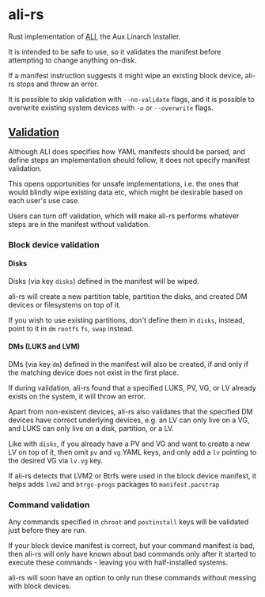 # ali-rs

Rust implementation of [ALI](https://github.com/soyart/ali),
the Aux Linarch Installer.

It is intended to be safe to use, so it validates the manifest
before attempting to change anything on-disk.

If a manifest instruction suggests it might wipe an existing
block device, ali-rs stops and throw an error.

It is possible to skip validation with `--no-validate` flags,
and it is possible to overwrite existing system devices with
`-o` or `--overwrite` flags.

## [Validation](./src/manifest/validation/)

Although ALI does specifies how YAML manifests should be parsed,
and define steps an implementation should follow, it does not
specify manifest validation.

This opens opportunities for unsafe implementations, i.e. the
ones that would blindly wipe existing data etc, which might
be desirable based on each user's use case.

Users can turn off validation, which will make ali-rs performs
whatever steps are in the manifest without validation.

### Block device validation

#### Disks

Disks (via key `disks`) defined in the manifest will be wiped.

ali-rs will create a new partition table, partition the disks,
and created DM devices or filesystems on top of it.

If you wish to use existing partitions, don't define them in
`disks`, instead, point to it in `dm` `rootfs` `fs`, `swap`
instead.

#### DMs (LUKS and LVM)

DMs (via key `dm`) defined in the manifest will also be created,
if and only if the matching device does not exist in the first place.

If during validation, ali-rs found that a specified LUKS, PV, VG,
or LV already exists on the system, it will throw an error.

Apart from non-existent devices, ali-rs also validates that the
specified DM devices have correct underlying devices, e.g.
an LV can only live on a VG, and LUKS can only live on a disk,
partition, or a LV.

Like with `disks`, if you already have a PV and VG and want to
create a new LV on top of it, then omit `pv` and `vg` YAML keys,
and only add a `lv` pointing to the desired VG via `lv.vg` key.

If ali-rs detects that LVM2 or Btrfs were used in the block device
manifest, it helps adds `lvm2` and `btrgs-progs` packages to
`manifest.pacstrap`

### Command validation

Any commands specified in `chroot` and `postinstall` keys will
be validated just before they are run.

If your block device manifest is correct, but your command manifest
is bad, then ali-rs will only have known about bad commands only after
it started to execute these commands - leaving you with half-installed
systems.

ali-rs will soon have an option to only run these commands without
messing with block devices.
